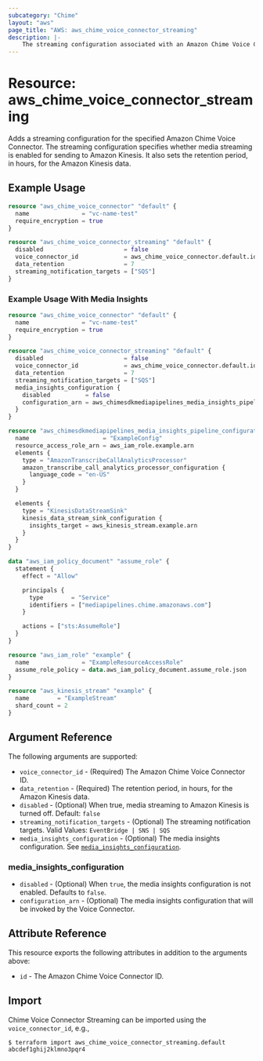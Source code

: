```yaml
---
subcategory: "Chime"
layout: "aws"
page_title: "AWS: aws_chime_voice_connector_streaming"
description: |-
    The streaming configuration associated with an Amazon Chime Voice Connector. Specifies whether media streaming is enabled for sending to Amazon Kinesis, and shows the retention period for the Amazon Kinesis data, in hours.
---
```


# Resource: aws_chime_voice_connector_streaming

Adds a streaming configuration for the specified Amazon Chime Voice Connector. The streaming configuration specifies whether media streaming is enabled for sending to Amazon Kinesis.
It also sets the retention period, in hours, for the Amazon Kinesis data.

## Example Usage

```terraform
resource "aws_chime_voice_connector" "default" {
  name               = "vc-name-test"
  require_encryption = true
}

resource "aws_chime_voice_connector_streaming" "default" {
  disabled                       = false
  voice_connector_id             = aws_chime_voice_connector.default.id
  data_retention                 = 7
  streaming_notification_targets = ["SQS"]
}
```

### Example Usage With Media Insights

```terraform
resource "aws_chime_voice_connector" "default" {
  name               = "vc-name-test"
  require_encryption = true
}

resource "aws_chime_voice_connector_streaming" "default" {
  disabled                       = false
  voice_connector_id             = aws_chime_voice_connector.default.id
  data_retention                 = 7
  streaming_notification_targets = ["SQS"]
  media_insights_configuration {
    disabled          = false
    configuration_arn = aws_chimesdkmediapipelines_media_insights_pipeline_configuration.example.arn
  }
}

resource "aws_chimesdkmediapipelines_media_insights_pipeline_configuration" "example" {
  name                     = "ExampleConfig"
  resource_access_role_arn = aws_iam_role.example.arn
  elements {
    type = "AmazonTranscribeCallAnalyticsProcessor"
    amazon_transcribe_call_analytics_processor_configuration {
      language_code = "en-US"
    }
  }

  elements {
    type = "KinesisDataStreamSink"
    kinesis_data_stream_sink_configuration {
      insights_target = aws_kinesis_stream.example.arn
    }
  }
}

data "aws_iam_policy_document" "assume_role" {
  statement {
    effect = "Allow"

    principals {
      type        = "Service"
      identifiers = ["mediapipelines.chime.amazonaws.com"]
    }

    actions = ["sts:AssumeRole"]
  }
}

resource "aws_iam_role" "example" {
  name               = "ExampleResourceAccessRole"
  assume_role_policy = data.aws_iam_policy_document.assume_role.json
}

resource "aws_kinesis_stream" "example" {
  name        = "ExampleStream"
  shard_count = 2
}
```

## Argument Reference

The following arguments are supported:

* `voice_connector_id` - (Required) The Amazon Chime Voice Connector ID.
* `data_retention`  - (Required) The retention period, in hours, for the Amazon Kinesis data.
* `disabled` - (Optional) When true, media streaming to Amazon Kinesis is turned off. Default: `false`
* `streaming_notification_targets` - (Optional) The streaming notification targets. Valid Values: `EventBridge | SNS | SQS`
* `media_insights_configuration` - (Optional) The media insights configuration. See [`media_insights_configuration`](#media_insights_configuration).

### media_insights_configuration

* `disabled` - (Optional) When `true`, the media insights configuration is not enabled. Defaults to `false`.
* `configuration_arn` - (Optional) The media insights configuration that will be invoked by the Voice Connector.

## Attribute Reference

This resource exports the following attributes in addition to the arguments above:

* `id` - The Amazon Chime Voice Connector ID.

## Import

Chime Voice Connector Streaming can be imported using the `voice_connector_id`, e.g.,

```
$ terraform import aws_chime_voice_connector_streaming.default abcdef1ghij2klmno3pqr4
```

